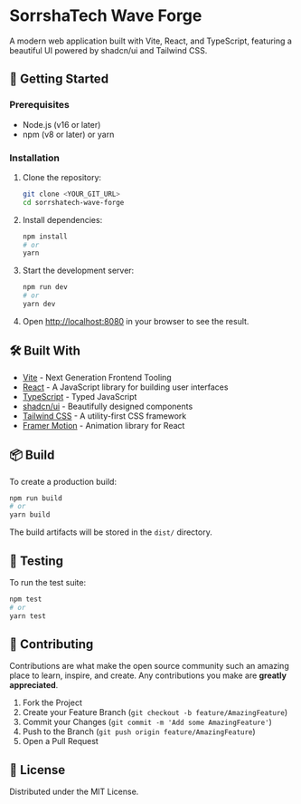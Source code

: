 # SorrshaTech Wave Forge

A modern web application built with Vite, React, and TypeScript, featuring a beautiful UI powered by shadcn/ui and Tailwind CSS.

## 🚀 Getting Started

### Prerequisites

- Node.js (v16 or later)
- npm (v8 or later) or yarn

### Installation

1. Clone the repository:
   ```sh
   git clone <YOUR_GIT_URL>
   cd sorrshatech-wave-forge
   ```

2. Install dependencies:
   ```sh
   npm install
   # or
   yarn
   ```

3. Start the development server:
   ```sh
   npm run dev
   # or
   yarn dev
   ```

4. Open [http://localhost:8080](http://localhost:8080) in your browser to see the result.

## 🛠️ Built With

- [Vite](https://vitejs.dev/) - Next Generation Frontend Tooling
- [React](https://reactjs.org/) - A JavaScript library for building user interfaces
- [TypeScript](https://www.typescriptlang.org/) - Typed JavaScript
- [shadcn/ui](https://ui.shadcn.com/) - Beautifully designed components
- [Tailwind CSS](https://tailwindcss.com/) - A utility-first CSS framework
- [Framer Motion](https://www.framer.com/motion/) - Animation library for React

## 📦 Build

To create a production build:

```bash
npm run build
# or
yarn build
```

The build artifacts will be stored in the `dist/` directory.

## 🧪 Testing

To run the test suite:

```bash
npm test
# or
yarn test
```

## 🤝 Contributing

Contributions are what make the open source community such an amazing place to learn, inspire, and create. Any contributions you make are **greatly appreciated**.

1. Fork the Project
2. Create your Feature Branch (`git checkout -b feature/AmazingFeature`)
3. Commit your Changes (`git commit -m 'Add some AmazingFeature'`)
4. Push to the Branch (`git push origin feature/AmazingFeature`)
5. Open a Pull Request

## 📄 License

Distributed under the MIT License.
